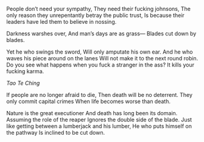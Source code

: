 People don’t need your sympathy,
They need their fucking johnsons,
The only reason they unrepentantly betray the public trust,
Is because their leaders have led them to believe in nossing.

Darkness warshes over,
And man’s days are as grass—
Blades cut down by blades.

Yet he who swings the sword,
Will only amputate his own ear.
And he who waves his piece around on the lanes
Will not make it to the next round robin.
Do you see what happens when you fuck a stranger in the ass?
It kills your fucking karma.

*Tao Te Ching*

If people are no longer afraid to die,
Then death will be no deterrent.
They only commit capital crimes
When life becomes worse than death.

Nature is the great executioner
And death has long been its domain.
Assuming the role of the reaper
Ignores the double side of the blade.
Just like getting between a lumberjack and his lumber,
He who puts himself on the pathway
Is inclined to be cut down.